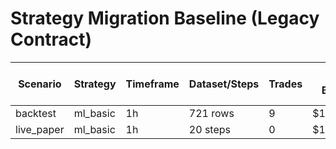 # Strategy Migration Baseline (Legacy Contract)

| Scenario | Strategy | Timeframe | Dataset/Steps | Trades | Final Balance | Return % | Wall Time (s) |
| --- | --- | --- | --- | --- | --- | --- | --- |
| backtest | ml_basic | 1h | 721 rows | 9 | $10,104.13 | 1.04% | 4.87 |
| live_paper | ml_basic | 1h | 20 steps | 0 | $10,000.00 | 0.00% | 43.11 |

